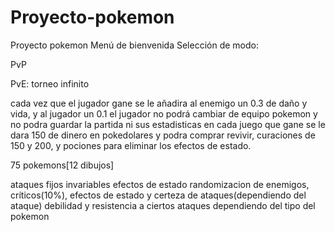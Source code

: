 # Proyecto-pokemon
Proyecto pokemon
Menú de bienvenida 
Selección de modo:

PvP

PvE:
torneo infinito

cada vez que el jugador gane se le añadira al enemigo un 0.3 de daño y vida, y al jugador un 0.1 
el jugador no podrá cambiar de equipo pokemon y no podra guardar la partida ni sus estadisticas 
en cada juego que gane se le dara 150 de dinero en pokedolares y podra comprar revivir, curaciones de 150 y 200, y pociones para eliminar los efectos de estado.

75 pokemons[12 dibujos]

ataques fijos invariables
efectos de estado
randomizacion de enemigos, críticos(10%), efectos de estado y certeza de ataques(dependiendo del ataque)
debilidad y resistencia a ciertos ataques dependiendo del tipo del pokemon
